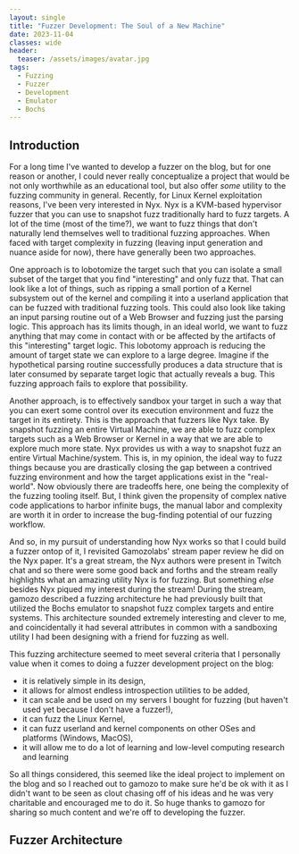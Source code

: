 ```yaml
---
layout: single
title: "Fuzzer Development: The Soul of a New Machine"
date: 2023-11-04
classes: wide
header:
  teaser: /assets/images/avatar.jpg
tags:
  - Fuzzing
  - Fuzzer
  - Development
  - Emulator
  - Bochs
---
```


## Introduction
For a long time I've wanted to develop a fuzzer on the blog, but for one reason or another, I could never really conceptualize a project that would be not only worthwhile as an educational tool, but also offer *some* utility to the fuzzing community in general. Recently, for Linux Kernel exploitation reasons, I've been very interested in Nyx. Nyx is a KVM-based hypervisor fuzzer that you can use to snapshot fuzz traditionally hard to fuzz targets. A lot of the time (most of the time?), we want to fuzz things that don't naturally lend themselves well to traditional fuzzing approaches. When faced with target complexity in fuzzing (leaving input generation and nuance aside for now), there have generally been two approaches.

One approach is to lobotomize the target such that you can isolate a small subset of the target that you find "interesting" and only fuzz that. That can look like a lot of things, such as ripping a small portion of a Kernel subsystem out of the kernel and compiling it into a userland application that can be fuzzed with traditional fuzzing tools. This could also look like taking an input parsing routine out of a Web Browser and fuzzing just the parsing logic. This approach has its limits though, in an ideal world, we want to fuzz anything that may come in contact with or be affected by the artifacts of this "interesting" target logic. This lobotomy approach is reducing the amount of target state we can explore to a large degree. Imagine if the hypothetical parsing routine successfully produces a data structure that is later consumed by separate target logic that actually reveals a bug. This fuzzing approach fails to explore that possibility.

Another approach, is to effectively sandbox your target in such a way that you can exert some control over its execution environment and fuzz the target in its entirety. This is the approach that fuzzers like Nyx take. By snapshot fuzzing an entire Virtual Machine, we are able to fuzz complex targets such as a Web Browser or Kernel in a way that we are able to explore much more state. Nyx provides us with a way to snapshot fuzz an entire Virtual Machine/system. This is, in my opinion, the ideal way to fuzz things because you are drastically closing the gap between a contrived fuzzing environment and how the target applications exist in the "real-world". Now obviously there are tradeoffs here, one being the complexity of the fuzzing tooling itself. But, I think given the propensity of complex native code applications to harbor infinite bugs, the manual labor and complexity are worth it in order to increase the bug-finding potential of our fuzzing workflow.

And so, in my pursuit of understanding how Nyx works so that I could build a fuzzer ontop of it, I revisited Gamozolabs' stream paper review he did on the Nyx paper. It's a great stream, the Nyx authors were present in Twitch chat and so there were some good back and forths and the stream really highlights what an amazing utility Nyx is for fuzzing. But something *else* besides Nyx piqued my interest during the stream! During the stream, gamozo described a fuzzing architecture he had previously built that utilized the Bochs emulator to snapshot fuzz complex targets and entire systems. This architecture sounded extremely interesting and clever to me, and coincidentally it had several attributes in common with a sandboxing utility I had been designing with a friend for fuzzing as well. 

This fuzzing architecture seemed to meet several criteria that I personally value when it comes to doing a fuzzer development project on the blog:
- it is relatively simple in its design,
- it allows for almost endless introspection utilities to be added,
- it can scale and be used on my servers I bought for fuzzing (but haven't used yet because I don't have a fuzzer!),
- it can fuzz the Linux Kernel,
- it can fuzz userland and kernel components on other OSes and platforms (Windows, MacOS),
- it will allow me to do a lot of learning and low-level computing research and learning

So all things considered, this seemed like the ideal project to implement on the blog and so I reached out to gamozo to make sure he'd be ok with it as I didn't want to be seen as clout chasing off of his ideas and he was very charitable and encouraged me to do it. So huge thanks to gamozo for sharing so much content and we're off to developing the fuzzer. 

## Fuzzer Architecture
